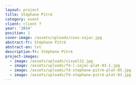 ```yaml
---
layout: project
title: Stéphane Pitré
category: event
client: client ?
year: '2014'
position: 1
cover-image: /assets/uploads/couv-zajac.jpg
abstract-fr: Stéphane Pitré
abstract-en: txt
description-fr: Stéphane Pitré
project-images:
  - image: /assets/uploads/visuel22.jpg
  - image: /assets/uploads/fd-l-zajac-plat-03-1.jpg
  - image: /assets/uploads/fd-stephane-pitré-plat-05.jpg
  - image: /assets/uploads/fd-stephane-pitré-plat-03.jpg
---
```


